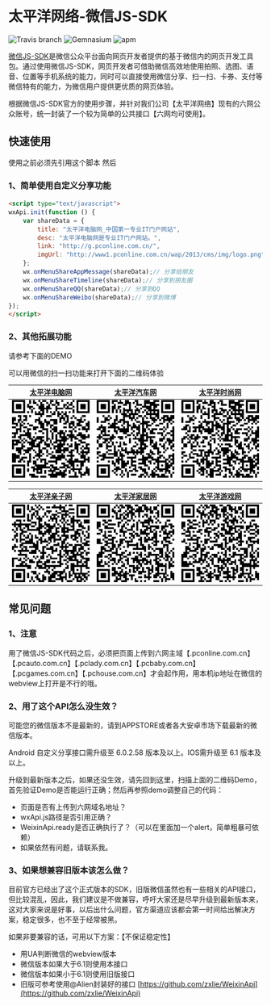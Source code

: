 # 太平洋网络-微信JS-SDK
![Travis branch](https://img.shields.io/travis/joyent/node/v0.6.svg) ![Gemnasium](https://img.shields.io/gemnasium/mathiasbynens/he.svg?style=flat) ![apm](https://img.shields.io/apm/l/vim-mode.svg?style=flat)

[微信JS-SDK](http://mp.weixin.qq.com/wiki/7/aaa137b55fb2e0456bf8dd9148dd613f.html)是微信公众平台面向网页开发者提供的基于微信内的网页开发工具包。通过使用微信JS-SDK，网页开发者可借助微信高效地使用拍照、选图、语音、位置等手机系统的能力，同时可以直接使用微信分享、扫一扫、卡券、支付等微信特有的能力，为微信用户提供更优质的网页体验。

根据微信JS-SDK官方的使用步骤，并针对我们公司【太平洋网络】现有的六网公众账号，统一封装了一个较为简单的公共接口【六网均可使用】。

## 快速使用

使用之前必须先引用这个脚本 然后

### 1、简单使用自定义分享功能
```html
<script type="text/javascript">
wxApi.init(function () {
	var shareData = {
		title: "太平洋电脑网_中国第一专业IT门户网站",
		desc: "太平洋电脑网是专业IT门户网站。",
		link: "http://g.pconline.com.cn/",
		imgUrl: "http://www1.pconline.com.cn/wap/2013/cms/img/logo.png"
	};
	wx.onMenuShareAppMessage(shareData);// 分享给朋友
	wx.onMenuShareTimeline(shareData);// 分享到朋友圈
	wx.onMenuShareQQ(shareData);// 分享到QQ
	wx.onMenuShareWeibo(shareData);// 分享到微博
});
</script>
```
### 2、其他拓展功能
请参考下面的DEMO

可以用微信的扫一扫功能来打开下面的二维码体验

[太平洋电脑网](http://www1.pconline.com.cn/wap/20150116/wxapi/index.html)|[太平洋汽车网](http://www1.pcauto.com.cn/wap/20150116/wxapi/index.html)|[太平洋时尚网](http://www1.pclady.com.cn/wap/20150116/wxapi/index.html)
---|---|---
![太平洋电脑网](./img/qrcode-pconline.png)|![太平洋汽车网](./img/qrcode-pcauto.png)|![太平洋时尚网](./img/qrcode-pclady.png)

[太平洋亲子网](http://www1.pcbaby.com.cn/wap/20150116/wxapi/index.html)|[太平洋家居网](http://www1.pchouse.com.cn/wap/20150116/wxapi/index.html)|[太平洋游戏网](http://www1.pcgames.com.cn/wap/20150116/wxapi/index.html)
---|---|---
![太平洋亲子网](./img/qrcode-pcbaby.png)|![太平洋家居网](./img/qrcode-pchouse.png)|![太平洋游戏网](./img/qrcode-pcgames.png)

## 常见问题

### 1、注意
用了微信JS-SDK代码之后，必须把页面上传到六网主域【.pconline.com.cn】【.pcauto.com.cn】【.pclady.com.cn】【.pcbaby.com.cn】【.pcgames.com.cn】【.pchouse.com.cn】才会起作用，用本机ip地址在微信的webview上打开是不行的哦。

### 2、用了这个API怎么没生效？
可能您的微信版本不是最新的，请到APPSTORE或者各大安卓市场下载最新的微信版本。

Android 自定义分享接口需升级至 6.0.2.58 版本及以上。IOS需升级至 6.1 版本及以上。

升级到最新版本之后，如果还没生效，请先回到这里，扫描上面的二维码Demo，首先验证Demo是否能运行正确；然后再参照demo调整自己的代码：

- 页面是否有上传到六网域名地址？
- wxApi.js路径是否引用正确？
- WeixinApi.ready是否正确执行了？（可以在里面加一个alert，简单粗暴可依赖）
- 如果依然有问题，请联系我。

### 3、如果想兼容旧版本该怎么做？
目前官方已经出了这个正式版本的SDK，旧版微信虽然也有一些相关的API接口，但比较混乱，因此，我们建议是不做兼容，呼吁大家还是尽早升级到最新版本来，这对大家来说是好事，以后出什么问题，官方渠道应该都会第一时间给出解决方案，稳定很多，也不至于经常被黑。

如果非要兼容的话，可用以下方案：【不保证稳定性】

- 用UA判断微信的webview版本
- 微信版本如果大于6.1则使用本接口
- 微信版本如果小于6.1则使用旧版接口
- 旧版可参考使用@Alien封装好的接口 [https://github.com/zxlie/WeixinApi](https://github.com/zxlie/WeixinApi)